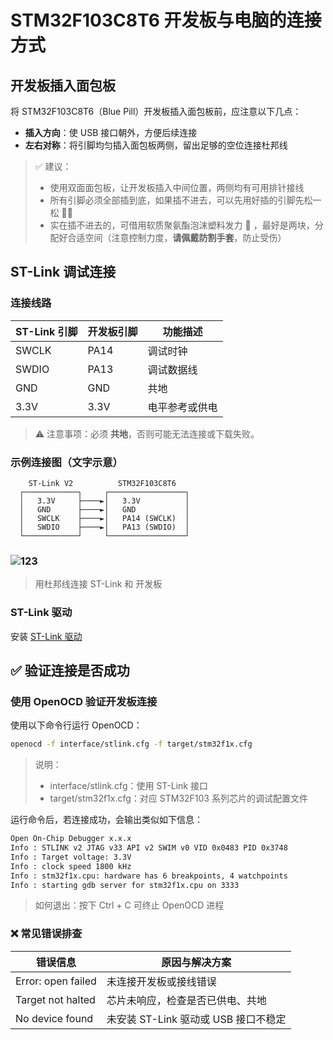 # STM32F103C8T6 开发板与电脑的连接方式

## 开发板插入面包板

将 STM32F103C8T6（Blue Pill）开发板插入面包板前，应注意以下几点：

- **插入方向**：使 USB 接口朝外，方便后续连接
- **左右对称**：将引脚均匀插入面包板两侧，留出足够的空位连接杜邦线

> ✅ 建议：
> - 使用双面面包板，让开发板插入中间位置，两侧均有可用排针接线
> - 所有引脚必须全部插到底，如果插不进去，可以先用好插的引脚先松一松 😵‍💫 
> - 实在插不进去的，可借用软质聚氨酯泡沫塑料发力 💪 ，最好是两块，分配好合适空间（注意控制力度，**请佩戴防割手套**，防止受伤）

## ST-Link 调试连接

### 连接线路

| ST-Link 引脚 | 开发板引脚 | 功能描述     |
|--------------|-------------|--------------|
| SWCLK        | PA14        | 调试时钟     |
| SWDIO        | PA13        | 调试数据线   |
| GND          | GND         | 共地         |
| 3.3V         | 3.3V        | 电平参考或供电 |

> ⚠️ 注意事项：必须 **共地**，否则可能无法连接或下载失败。

### 示例连接图（文字示意）

```plaintext
    ST-Link V2          STM32F103C8T6
  ┌────────────┐     ┌─────────────────┐
  │   3.3V     ├────►│   3.3V          │
  │   GND      ├────►│   GND           │
  │   SWCLK    ├────►│   PA14 (SWCLK)  │
  │   SWDIO    ├────►│   PA13 (SWDIO)  │
  └────────────┘     └─────────────────┘
```

### ![123](/connect/1.jpg)
> 用杜邦线连接 ST-Link 和 开发板

### ST-Link 驱动

安装 [ST-Link 驱动](https://www.st.com/en/development-tools/st-link-v2.html)

## ✅ 验证连接是否成功

### 使用 OpenOCD 验证开发板连接

使用以下命令行运行 OpenOCD：

```bash
openocd -f interface/stlink.cfg -f target/stm32f1x.cfg
```
> 说明：
> - interface/stlink.cfg：使用 ST-Link 接口
> - target/stm32f1x.cfg：对应 STM32F103 系列芯片的调试配置文件

运行命令后，若连接成功，会输出类似如下信息：
```txt
Open On-Chip Debugger x.x.x
Info : STLINK v2 JTAG v33 API v2 SWIM v0 VID 0x0483 PID 0x3748
Info : Target voltage: 3.3V
Info : clock speed 1800 kHz
Info : stm32f1x.cpu: hardware has 6 breakpoints, 4 watchpoints
Info : starting gdb server for stm32f1x.cpu on 3333
```
> 如何退出：按下 Ctrl + C 可终止 OpenOCD 进程

### ❌ 常见错误排查
| 错误信息 | 原因与解决方案     |
|--------------|-------------|
| Error: open failed        | 未连接开发板或接线错误        | 
| Target not halted        | 芯片未响应，检查是否已供电、共地        |
| No device found          | 未安装 ST-Link 驱动或 USB 接口不稳定         |